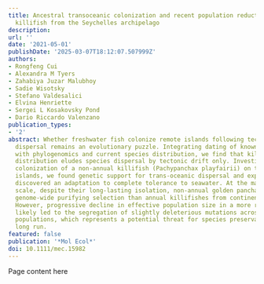 ```yaml
---
title: Ancestral transoceanic colonization and recent population reduction in a non-annual
  killifish from the Seychelles archipelago
description:
url: ''
date: '2021-05-01'
publishDate: '2025-03-07T18:12:07.507999Z'
authors:
- Rongfeng Cui
- Alexandra M Tyers
- Zahabiya Juzar Malubhoy
- Sadie Wisotsky
- Stefano Valdesalici
- Elvina Henriette
- Sergei L Kosakovsky Pond
- Dario Riccardo Valenzano
publication_types:
- '2'
abstract: Whether freshwater fish colonize remote islands following tectonic or transoceanic
  dispersal remains an evolutionary puzzle. Integrating dating of known tectonic events
  with phylogenomics and current species distribution, we find that killifish species
  distribution eludes species dispersal by tectonic drift only. Investigating the
  colonization of a non-annual killifish (Pachypanchax playfairii) on the Seychelle
  islands, we found genetic support for trans-oceanic dispersal and experimentally
  discovered an adaptation to complete tolerance to seawater. At the macroevolutionary
  scale, despite their long-lasting isolation, non-annual golden panchax show stronger
  genome-wide purifying selection than annual killifishes from continental Africa.
  However, progressive decline in effective population size in a more recent time-scale
  likely led to the segregation of slightly deleterious mutations across golden panchax
  populations, which represents a potential threat for species preservation on the
  long run.
featured: false
publication: '*Mol Ecol*'
doi: 10.1111/mec.15982
---
```


Page content here